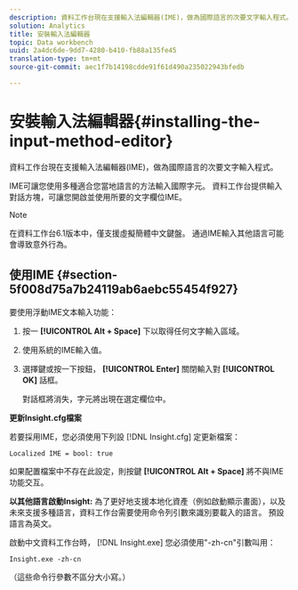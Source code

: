 ```yaml
---
description: 資料工作台現在支援輸入法編輯器(IME)，做為國際語言的次要文字輸入程式。
solution: Analytics
title: 安裝輸入法編輯器
topic: Data workbench
uuid: 2a4dc6de-9dd7-4280-b410-fb88a135fe45
translation-type: tm+mt
source-git-commit: aec1f7b14198cdde91f61d490a235022943bfedb

---
```



# 安裝輸入法編輯器{#installing-the-input-method-editor}

資料工作台現在支援輸入法編輯器(IME)，做為國際語言的次要文字輸入程式。

IME可讓您使用多種適合您當地語言的方法輸入國際字元。 資料工作台提供輸入對話方塊，可讓您開啟並使用所要的文字欄位IME。

>[!NOTE]
>
>在資料工作台6.1版本中，僅支援虛擬簡體中文鍵盤。 通過IME輸入其他語言可能會導致意外行為。

## 使用IME {#section-5f008d75a7b24119ab6aebc55454f927}

要使用浮動IME文本輸入功能：

1. 按一 **[!UICONTROL Alt + Space]** 下以取得任何文字輸入區域。
1. 使用系統的IME輸入值。
1. 選擇鍵或按一下按鈕， **[!UICONTROL Enter]** 關閉輸入對 **[!UICONTROL OK]** 話框。

   對話框將消失，字元將出現在選定欄位中。

**更新Insight.cfg檔案**

若要採用IME，您必須使用下列設 [!DNL Insight.cfg] 定更新檔案：

```
Localized IME = bool: true
```

如果配置檔案中不存在此設定，則按鍵 **[!UICONTROL Alt + Space]** 將不與IME功能交互。

**以其他語言啟動Insight:** 為了更好地支援本地化資產（例如啟動顯示畫面），以及未來支援多種語言，資料工作台需要使用命令列引數來識別要載入的語言。 預設語言為英文。

啟動中文資料工作台時， [!DNL Insight.exe] 您必須使用&quot;-zh-cn&quot;引數叫用：

```
Insight.exe -zh-cn
```

（這些命令行參數不區分大小寫。）
